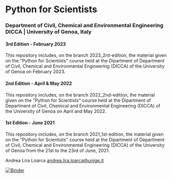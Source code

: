 # Python for Scientists 
### Department of Civil, Chemical and Environmental Engineering DICCA | University of Genoa, Italy 

#### 3rd Edition - February 2023
This repository includes, on the branch 2023_2rd-edition, the material given on the "Python for Scientists" course held at the Dipartment of Department of Civil, Chemical and Environmental Engineering (DICCA) of the University of Genoa on February 2023.

#### 2nd Edition - April & May 2022
This repository includes, on the branch 2022_2nd-edition, the material given on the "Python for Scientists" course held at the Dipartment of Department of Civil, Chemical and Environmental Engineering (DICCA) of the University of Genoa on April and May 2022.

#### 1st Edition - June 2021
This repository includes, on the branch 2021_1st-edition, the material given on the "Python for Scientists" course held at the Dipartment of Department of Civil, Chemical and Environmental Engineering (DICCA) of the University of Genoa from the 21st to the 23rd of June, 2021.



Andrea Lira Loarca
andrea.lira.loarca@unige.it

[![Binder](https://mybinder.org/badge_logo.svg)](https://mybinder.org/v2/gh/andreall/python_course-dicca.git/HEAD)
